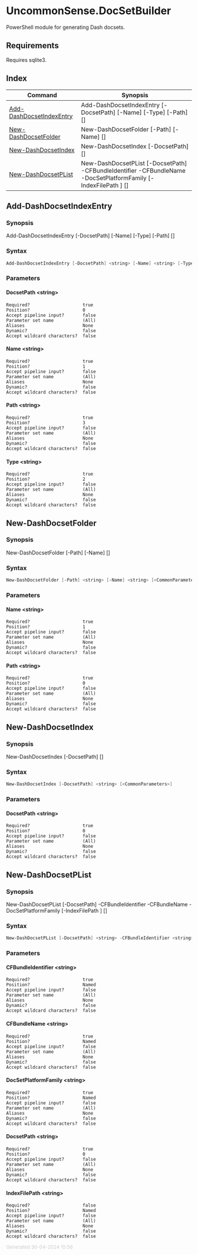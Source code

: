 # UncommonSense.DocSetBuilder

PowerShell module for generating Dash docsets.

## Requirements
Requires sqlite3.

## Index

| Command | Synopsis |
| ------- | -------- |
| [Add-DashDocsetIndexEntry](#Add-DashDocsetIndexEntry) | Add-DashDocsetIndexEntry [-DocsetPath] <string> [-Name] <string> [-Type] <string> [-Path] <string> [<CommonParameters>] |
| [New-DashDocsetFolder](#New-DashDocsetFolder) | New-DashDocsetFolder [-Path] <string> [-Name] <string> [<CommonParameters>] |
| [New-DashDocsetIndex](#New-DashDocsetIndex) | New-DashDocsetIndex [-DocsetPath] <string> [<CommonParameters>] |
| [New-DashDocsetPList](#New-DashDocsetPList) | New-DashDocsetPList [-DocsetPath] <string> -CFBundleIdentifier <string> -CFBundleName <string> -DocSetPlatformFamily <string> [-IndexFilePath <string>] [<CommonParameters>] |

<a name="Add-DashDocsetIndexEntry"></a>
## Add-DashDocsetIndexEntry
### Synopsis
Add-DashDocsetIndexEntry [-DocsetPath] <string> [-Name] <string> [-Type] <string> [-Path] <string> [<CommonParameters>]
### Syntax
```powershell
Add-DashDocsetIndexEntry [-DocsetPath] <string> [-Name] <string> [-Type] <string> [-Path] <string> [<CommonParameters>]
```
### Parameters
#### DocsetPath &lt;string&gt;
    
    Required?                    true
    Position?                    0
    Accept pipeline input?       false
    Parameter set name           (All)
    Aliases                      None
    Dynamic?                     false
    Accept wildcard characters?  false
#### Name &lt;string&gt;
    
    Required?                    true
    Position?                    1
    Accept pipeline input?       false
    Parameter set name           (All)
    Aliases                      None
    Dynamic?                     false
    Accept wildcard characters?  false
#### Path &lt;string&gt;
    
    Required?                    true
    Position?                    3
    Accept pipeline input?       false
    Parameter set name           (All)
    Aliases                      None
    Dynamic?                     false
    Accept wildcard characters?  false
#### Type &lt;string&gt;
    
    Required?                    true
    Position?                    2
    Accept pipeline input?       false
    Parameter set name           (All)
    Aliases                      None
    Dynamic?                     false
    Accept wildcard characters?  false
<a name="New-DashDocsetFolder"></a>
## New-DashDocsetFolder
### Synopsis
New-DashDocsetFolder [-Path] <string> [-Name] <string> [<CommonParameters>]
### Syntax
```powershell
New-DashDocsetFolder [-Path] <string> [-Name] <string> [<CommonParameters>]
```
### Parameters
#### Name &lt;string&gt;
    
    Required?                    true
    Position?                    1
    Accept pipeline input?       false
    Parameter set name           (All)
    Aliases                      None
    Dynamic?                     false
    Accept wildcard characters?  false
#### Path &lt;string&gt;
    
    Required?                    true
    Position?                    0
    Accept pipeline input?       false
    Parameter set name           (All)
    Aliases                      None
    Dynamic?                     false
    Accept wildcard characters?  false
<a name="New-DashDocsetIndex"></a>
## New-DashDocsetIndex
### Synopsis
New-DashDocsetIndex [-DocsetPath] <string> [<CommonParameters>]
### Syntax
```powershell
New-DashDocsetIndex [-DocsetPath] <string> [<CommonParameters>]
```
### Parameters
#### DocsetPath &lt;string&gt;
    
    Required?                    true
    Position?                    0
    Accept pipeline input?       false
    Parameter set name           (All)
    Aliases                      None
    Dynamic?                     false
    Accept wildcard characters?  false
<a name="New-DashDocsetPList"></a>
## New-DashDocsetPList
### Synopsis
New-DashDocsetPList [-DocsetPath] <string> -CFBundleIdentifier <string> -CFBundleName <string> -DocSetPlatformFamily <string> [-IndexFilePath <string>] [<CommonParameters>]
### Syntax
```powershell
New-DashDocsetPList [-DocsetPath] <string> -CFBundleIdentifier <string> -CFBundleName <string> -DocSetPlatformFamily <string> [-IndexFilePath <string>] [<CommonParameters>]
```
### Parameters
#### CFBundleIdentifier &lt;string&gt;
    
    Required?                    true
    Position?                    Named
    Accept pipeline input?       false
    Parameter set name           (All)
    Aliases                      None
    Dynamic?                     false
    Accept wildcard characters?  false
#### CFBundleName &lt;string&gt;
    
    Required?                    true
    Position?                    Named
    Accept pipeline input?       false
    Parameter set name           (All)
    Aliases                      None
    Dynamic?                     false
    Accept wildcard characters?  false
#### DocSetPlatformFamily &lt;string&gt;
    
    Required?                    true
    Position?                    Named
    Accept pipeline input?       false
    Parameter set name           (All)
    Aliases                      None
    Dynamic?                     false
    Accept wildcard characters?  false
#### DocsetPath &lt;string&gt;
    
    Required?                    true
    Position?                    0
    Accept pipeline input?       false
    Parameter set name           (All)
    Aliases                      None
    Dynamic?                     false
    Accept wildcard characters?  false
#### IndexFilePath &lt;string&gt;
    
    Required?                    false
    Position?                    Named
    Accept pipeline input?       false
    Parameter set name           (All)
    Aliases                      None
    Dynamic?                     false
    Accept wildcard characters?  false
<div style='font-size:small; color: #ccc'>Generated 30-04-2024 15:56</div>
